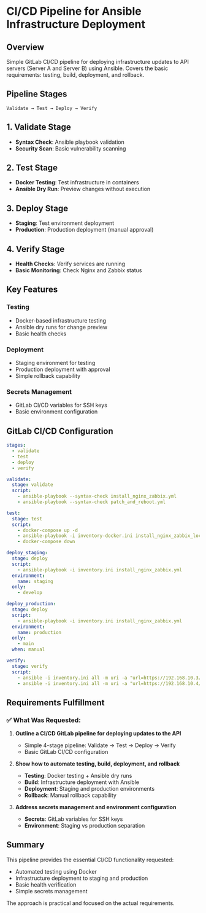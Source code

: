 # CI/CD Pipeline for Ansible Infrastructure Deployment

## Overview
Simple GitLab CI/CD pipeline for deploying infrastructure updates to API servers (Server A and Server B) using Ansible. Covers the basic requirements: testing, build, deployment, and rollback.

## Pipeline Stages

```
Validate → Test → Deploy → Verify
```

## 1. Validate Stage
- **Syntax Check**: Ansible playbook validation
- **Security Scan**: Basic vulnerability scanning

## 2. Test Stage
- **Docker Testing**: Test infrastructure in containers
- **Ansible Dry Run**: Preview changes without execution

## 3. Deploy Stage
- **Staging**: Test environment deployment
- **Production**: Production deployment (manual approval)

## 4. Verify Stage
- **Health Checks**: Verify services are running
- **Basic Monitoring**: Check Nginx and Zabbix status

## Key Features

### Testing
- Docker-based infrastructure testing
- Ansible dry runs for change preview
- Basic health checks

### Deployment
- Staging environment for testing
- Production deployment with approval
- Simple rollback capability

### Secrets Management
- GitLab CI/CD variables for SSH keys
- Basic environment configuration

## GitLab CI/CD Configuration

```yaml
stages:
  - validate
  - test
  - deploy
  - verify

validate:
  stage: validate
  script:
    - ansible-playbook --syntax-check install_nginx_zabbix.yml
    - ansible-playbook --syntax-check patch_and_reboot.yml

test:
  stage: test
  script:
    - docker-compose up -d
    - ansible-playbook -i inventory-docker.ini install_nginx_zabbix_local.yml --check
    - docker-compose down

deploy_staging:
  stage: deploy
  script:
    - ansible-playbook -i inventory.ini install_nginx_zabbix.yml
  environment:
    name: staging
  only:
    - develop

deploy_production:
  stage: deploy
  script:
    - ansible-playbook -i inventory.ini install_nginx_zabbix.yml
  environment:
    name: production
  only:
    - main
  when: manual

verify:
  stage: verify
  script:
    - ansible -i inventory.ini all -m uri -a "url=https://192.168.10.3/health validate_certs=false"
    - ansible -i inventory.ini all -m uri -a "url=https://192.168.10.4/health validate_certs=false"
```

## Requirements Fulfillment

### ✅ **What Was Requested:**

1. **Outline a CI/CD GitLab pipeline for deploying updates to the API**
   - Simple 4-stage pipeline: Validate → Test → Deploy → Verify
   - Basic GitLab CI/CD configuration

2. **Show how to automate testing, build, deployment, and rollback**
   - **Testing**: Docker testing + Ansible dry runs
   - **Build**: Infrastructure deployment with Ansible
   - **Deployment**: Staging and production environments
   - **Rollback**: Manual rollback capability

3. **Address secrets management and environment configuration**
   - **Secrets**: GitLab variables for SSH keys
   - **Environment**: Staging vs production separation

## Summary

This pipeline provides the essential CI/CD functionality requested:
- Automated testing using Docker
- Infrastructure deployment to staging and production
- Basic health verification
- Simple secrets management

The approach is practical and focused on the actual requirements.
